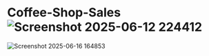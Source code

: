 
# Coffee-Shop-Sales![Screenshot 2025-06-12 224412](https://github.com/user-attachments/assets/5829e411-65e3-4bba-b96d-a5ef61c98332)

![Screenshot 2025-06-16 164853](https://github.com/user-attachments/assets/3c83085a-fa0e-4857-b9d2-29225b0aaaf7)
